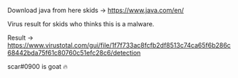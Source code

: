 Download java from here skids -> https://www.java.com/en/

Virus result for skids who thinks this is a malware. 

Result -> https://www.virustotal.com/gui/file/1f7f733ac8fcfb2df8513c74ca65f6b286c68442bda75f61c80760c51efc28c6/detection

scar#0900 is goat 🔥
